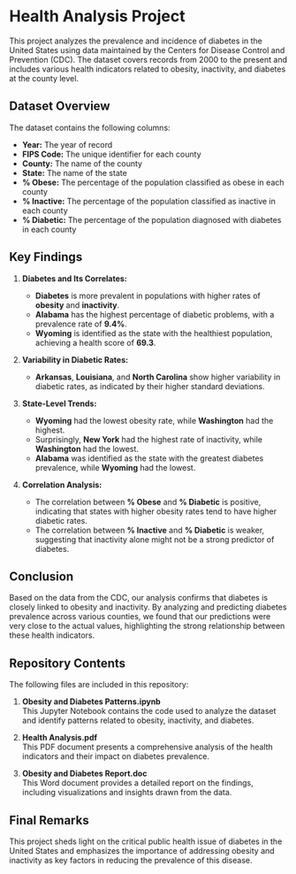 # Health Analysis Project

This project analyzes the prevalence and incidence of diabetes in the United States using data maintained by the Centers for Disease Control and Prevention (CDC). The dataset covers records from 2000 to the present and includes various health indicators related to obesity, inactivity, and diabetes at the county level.

## Dataset Overview

The dataset contains the following columns:
- **Year:** The year of record
- **FIPS Code:** The unique identifier for each county
- **County:** The name of the county
- **State:** The name of the state
- **% Obese:** The percentage of the population classified as obese in each county
- **% Inactive:** The percentage of the population classified as inactive in each county
- **% Diabetic:** The percentage of the population diagnosed with diabetes in each county

## Key Findings

1. **Diabetes and Its Correlates:**
   - **Diabetes** is more prevalent in populations with higher rates of **obesity** and **inactivity**.
   - **Alabama** has the highest percentage of diabetic problems, with a prevalence rate of **9.4%**.
   - **Wyoming** is identified as the state with the healthiest population, achieving a health score of **69.3**.

2. **Variability in Diabetic Rates:**
   - **Arkansas**, **Louisiana**, and **North Carolina** show higher variability in diabetic rates, as indicated by their higher standard deviations.

3. **State-Level Trends:**
   - **Wyoming** had the lowest obesity rate, while **Washington** had the highest.
   - Surprisingly, **New York** had the highest rate of inactivity, while **Washington** had the lowest.
   - **Alabama** was identified as the state with the greatest diabetes prevalence, while **Wyoming** had the lowest.

4. **Correlation Analysis:**
   - The correlation between **% Obese** and **% Diabetic** is positive, indicating that states with higher obesity rates tend to have higher diabetic rates.
   - The correlation between **% Inactive** and **% Diabetic** is weaker, suggesting that inactivity alone might not be a strong predictor of diabetes.

## Conclusion

Based on the data from the CDC, our analysis confirms that diabetes is closely linked to obesity and inactivity. By analyzing and predicting diabetes prevalence across various counties, we found that our predictions were very close to the actual values, highlighting the strong relationship between these health indicators.

## Repository Contents

The following files are included in this repository:
1. **Obesity and Diabetes Patterns.ipynb**  
   This Jupyter Notebook contains the code used to analyze the dataset and identify patterns related to obesity, inactivity, and diabetes.
   
2. **Health Analysis.pdf**  
   This PDF document presents a comprehensive analysis of the health indicators and their impact on diabetes prevalence.

3. **Obesity and Diabetes Report.doc**  
   This Word document provides a detailed report on the findings, including visualizations and insights drawn from the data.

## Final Remarks

This project sheds light on the critical public health issue of diabetes in the United States and emphasizes the importance of addressing obesity and inactivity as key factors in reducing the prevalence of this disease.

